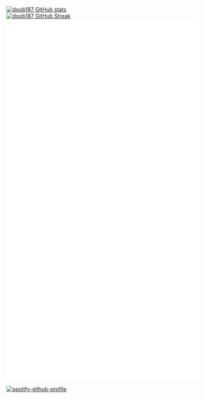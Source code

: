 
[![doob187 GitHub stats](https://github-readme-stats.vercel.app/api?username=doob187&show_icons=true&theme=tokyonight&hide_border=true&disable_animations=true)](https://github.com/anuraghazra/github-readme-stats)
<br>
[![doob187 GitHub Streak](https://github-readme-streak-stats.herokuapp.com?user=doob187&theme=solarized-dark&hide_border=true&date_format=j%20M%5B%20Y%5D)](https://git.io/streak-stats)
<br>
![doob187 metrics](./github-metrics.svg)

[![spotify-github-profile](https://spotify-github-profile.vercel.app/api/view?uid=noob3k00&cover_image=true&theme=natemoo-re&bar_color=53b14f&bar_color_cover=false)](https://github.com/kittinan/spotify-github-profile)
